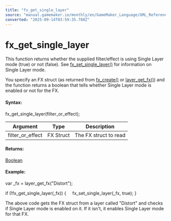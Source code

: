 ```yaml
---
title: "fx_get_single_layer"
source: "manual.gamemaker.io/monthly/en/GameMaker_Language/GML_Reference/Asset_Management/Rooms/Filter_Effect_Layers/fx_get_single_layer.htm"
converted: "2025-09-14T03:59:35.788Z"
---
```


# fx\_get\_single\_layer

This function returns whether the supplied filter/effect is using Single Layer mode (true) or not (false). See [fx\_set\_single\_layer()](fx_set_single_layer.md) for information on Single Layer mode.

You specify an FX struct (as returned from [fx\_create()](fx_create.md) or [layer\_get\_fx()](layer_get_fx.md)) and the function returns a boolean that tells whether Single Layer mode is enabled or not for the FX.

#### Syntax:

fx\_get\_single\_layer(filter\_or\_effect);

| Argument | Type | Description |
| --- | --- | --- |
| filter_or_effect | FX Struct | The FX struct to read |

#### Returns:

[Boolean](../../../../../../../../GameMaker_Language/GML_Overview/Data_Types.md)

#### Example:

var \_fx = layer\_get\_fx("Distort");

if (!fx\_get\_single\_layer(\_fx))
{
    fx\_set\_single\_layer(\_fx, true);
}

The above code gets the FX struct from a layer called "Distort" and checks if Single Layer mode is enabled on it. If it isn't, it enables Single Layer mode for that FX.